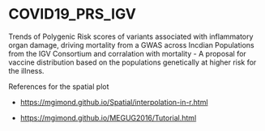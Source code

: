 # COVID19_PRS_IGV

Trends of Polygenic Risk scores of variants associated with inflammatory organ damage, driving mortality from a GWAS across Incdian Populations from the IGV Consortium and corralation with mortality - A proposal for vaccine distribution based on the populations genetically at higher risk for the illness.


References for the spatial plot
- https://mgimond.github.io/Spatial/interpolation-in-r.html

- https://mgimond.github.io/MEGUG2016/Tutorial.html
